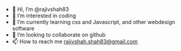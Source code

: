 - 👋 Hi, I’m @rajivshah83
- 👀 I’m interested in coding
- 🌱 I’m currently learning css and Javascript, and other webdesign software
- 💞️ I’m looking to collaborate on github
- 📫 How to reach me rajivshah.shah83@gmail.com

<!---
rajivshah83/rajivshah83 is a ✨ special ✨ repository because its `README.md` (this file) appears on your GitHub profile.
You can click the Preview link to take a look at your changes.
--->

